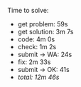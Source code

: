 Time to solve:

- get problem: 59s
- get solution: 3m 7s
- code: 4m 0s
- check: 1m 2s
- submit → WA: 24s
- fix: 2m 33s
- submit → OK: 41s
- _total: 12m 46s_
